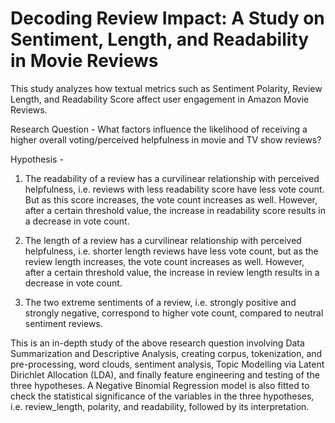 # Decoding Review Impact: A Study on Sentiment, Length, and Readability in Movie Reviews

This study analyzes how textual metrics such as Sentiment Polarity, Review Length, and Readability Score affect user engagement in Amazon Movie Reviews. 

Research Question - What factors influence the likelihood of receiving a higher overall voting/perceived helpfulness in movie and TV show reviews?

Hypothesis -

1. The readability of a review has a curvilinear relationship with perceived helpfulness, i.e. reviews with less readability score have less vote count. But as this score increases, the vote count increases as well. However, after a certain threshold value, the increase in readability score results in a decrease in vote count.

2. The length of a review has a curvilinear relationship with perceived helpfulness, i.e. shorter length reviews have less vote count, but as the review length increases, the vote count increases as well. However, after a certain threshold value, the increase in review length results in a decrease in vote count.

3. The two extreme sentiments of a review, i.e. strongly positive and strongly negative, correspond to higher vote count, compared to neutral sentiment reviews.


This is an in-depth study of the above research question involving Data Summarization and Descriptive Analysis, creating corpus, tokenization, and pre-processing, word clouds, sentiment analysis, Topic Modelling via Latent Dirichlet Allocation (LDA), and finally feature engineering and testing of the three hypotheses. A Negative Binomial Regression model is also fitted to check the statistical significance of the variables in the three hypotheses, i.e. review_length, polarity, and readability, followed by its interpretation.
